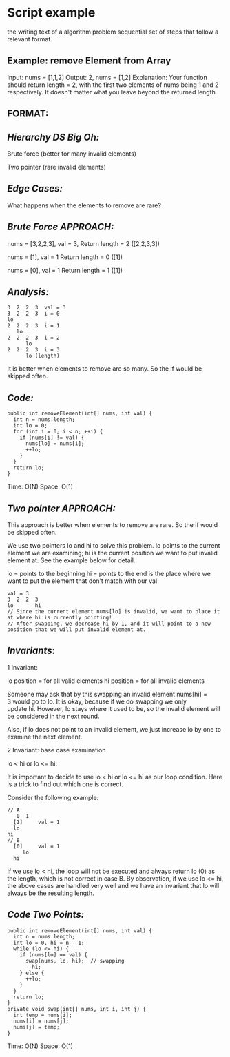 # Script example

the writing text of a algorithm problem
sequential set of steps that follow a relevant format.

## Example: remove Element from Array

Input: nums = [1,1,2]
Output: 2, nums = [1,2]
Explanation: Your function should return length = 2, with the first two elements of nums being 1 and 2 respectively. It doesn't matter what you leave beyond the returned length.

## FORMAT:

## _Hierarchy DS Big Oh:_

Brute force
(better for many invalid elements)

Two pointer
(rare invalid elements)

## _Edge Cases:_

What happens when the elements to remove are rare?

## _Brute Force APPROACH:_

nums = [3,2,2,3], val = 3,
Return length = 2 ([2,2,3,3])

nums = [1], val = 1
Return length = 0 ([1])

nums = [0], val = 1
Return length = 1 ([1])

## _Analysis:_
```
3  2  2  3  val = 3
3  2  2  3  i = 0
lo
2  2  2  3  i = 1
   lo
2  2  2  3  i = 2
      lo
2  2  2  3  i = 3
      lo (length)
```

It is better when elements to remove are so many. So the if would be skipped often.

## _Code:_

```
public int removeElement(int[] nums, int val) {
  int n = nums.length;
  int lo = 0;
  for (int i = 0; i < n; ++i) {
    if (nums[i] != val) {
      nums[lo] = nums[i];
      ++lo;
    }
  }
  return lo;
}
```

Time: O(N)
Space: O(1)


## _Two pointer APPROACH:_

This approach is better when elements to remove are rare. So the if would be skipped often.

We use two pointers lo and hi to solve this problem. lo points to the current element we are examining; hi is the current position we want to put invalid element at. See the example below for detail.

lo = points to the beginning 
hi = points to the end is the place where we want to put the element that don’t match with our val

```
val = 3
3  2  2  3
lo       hi
// Since the current element nums[lo] is invalid, we want to place it at where hi is currently pointing!
// After swapping, we decrease hi by 1, and it will point to a new position that we will put invalid element at.
```

## _Invariants_:

1 Invariant:

lo position = for all valid elements 
hi position = for all invalid elements

Someone may ask that by this swapping an invalid element nums[hi] = 3 would go to lo. It is okay, because if we do swapping we only update hi. However, lo stays where it used to be, so the invalid element will be considered in the next round.

Also, if lo does not point to an invalid element, we just increase lo by one to examine the next element.

2 Invariant:
base case examination

lo < hi or lo <= hi:

It is important to decide to use lo < hi or lo <= hi as our loop condition. Here is a trick to find out which one is correct.

Consider the following example:
```
// A
   0  1
  [1]     val = 1
  lo
hi
// B
  [0]     val = 1
     lo
  hi
```

If we use lo < hi, the loop will not be executed and always return lo (0) as the length, which is not correct in case B. By observation, if we use lo <= hi, the above cases are handled very well and we have an invariant that lo will always be the resulting length.

## _Code Two Points:_

```
public int removeElement(int[] nums, int val) {
  int n = nums.length;
  int lo = 0, hi = n - 1;
  while (lo <= hi) {
    if (nums[lo] == val) {
      swap(nums, lo, hi);  // swapping
      --hi;
    } else {
      ++lo;
    }
  }
  return lo;
}
private void swap(int[] nums, int i, int j) {
  int temp = nums[i];
  nums[i] = nums[j];
  nums[j] = temp;
}
```

Time: O(N)
Space: O(1)


 



